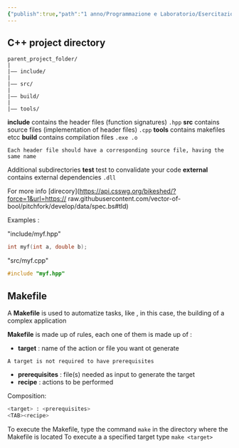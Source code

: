 ```yaml
---
{"publish":true,"path":"1 anno/Programmazione e Laboratorio/Esercitazioni/Make.md","permalink":"/1 anno/Programmazione e Laboratorio/Esercitazioni/Make/","PassFrontmatter":true}
---
```


## C++ project directory 

``` Folders
parent_project_folder/ 
|
|—— include/
|
|—— src/
| 
|—— build/
| 
|—— tools/
```

__include__
	contains the header files (function signatures) `.hpp`
__src__
	contains source files (implementation of header files) `.cpp`
__tools__
	contains makefiles etcc
__build__
	contains compilation files `.exe .o`
```ad-note
Each header file should have a corresponding source file, having the same name
```
Additional subdirectories
__test__
	test to convalidate your code
__external__
	contains external dependencies `.dll`

For more info [direcory](https://api.csswg.org/bikeshed/?force=1&url=https:// raw.githubusercontent.com/vector-of-bool/pitchfork/develop/data/spec.bs#tld)

Examples :

"include/myf.hpp"
```c++
int myf(int a, double b);
```
"src/myf.cpp"
```c++
#include "myf.hpp"
```


## Makefile

A __Makefile__ is used to automatize tasks, like , in this case, the building of  a complex application

__Makefile__ is made up of rules, each one of them is made up of :
+ __target__ : name of the action or file you want ot generate
```ad-note
A target is not required to have prerequisites
```
+ __prerequisites__ : file(s) needed as input to generate the target
+ __recipe__ : actions to be performed

Composition:
```bash
<target> : <prerequisites>
<TAB><recipe>
```

To execute the Makefile, type the command `make` in the directory where the Makefile is located
To execute a a specified target type  `make <target>`
